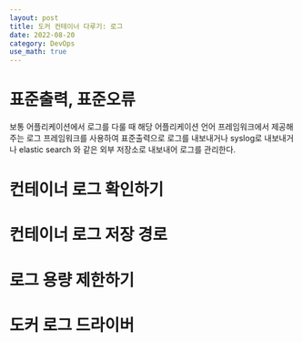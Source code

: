```yaml
---
layout: post
title: 도커 컨테이너 다루기: 로그
date: 2022-08-20
category: DevOps
use_math: true
---
```



# 표준출력, 표준오류 

보통 어플리케이션에서 로그를 다룰 때 해당 어플리케이션 언어 프레임워크에서 제공해주는 로그 프레임워크를 사용하여 표준출력으로 로그를 내보내거나 syslog로 내보내거나 elastic search 와 같은 외부 저장소로 내보내어 로그를 관리한다.


# 컨테이너 로그 확인하기

# 컨테이너 로그 저장 경로



# 로그 용량 제한하기

# 도커 로그 드라이버
